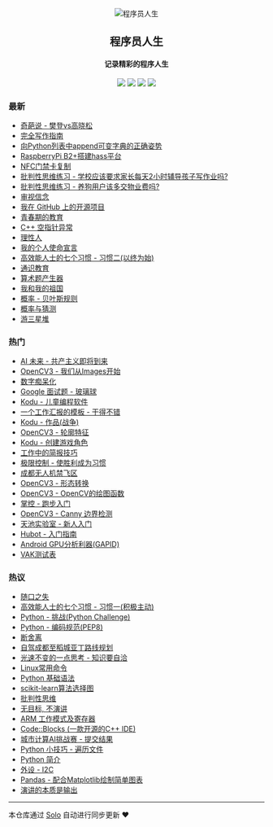 <p align="center"><img alt="程序员人生" src="https://static.b3log.org/images/brand/solo-32.png"></p><h2 align="center">
程序员人生
</h2>

<h4 align="center">记录精彩的程序人生</h4>
<p align="center"><a title="程序员人生" target="_blank" href="https://github.com/cttmayi/solo-blog"><img src="https://img.shields.io/github/last-commit/cttmayi/solo-blog.svg?style=flat-square&color=FF9900"></a>
<a title="GitHub repo size in bytes" target="_blank" href="https://github.com/cttmayi/solo-blog"><img src="https://img.shields.io/github/repo-size/cttmayi/solo-blog.svg?style=flat-square"></a>
<a title="Solo Version" target="_blank" href="https://github.com/b3log/solo/releases"><img src="https://img.shields.io/badge/solo-3.6.5-f1e05a.svg?style=flat-square&color=blueviolet"></a>
<a title="Hits" target="_blank" href="https://github.com/b3log/hits"><img src="https://hits.b3log.org/cttmayi/solo-blog.svg"></a></p>

### 最新

* [奇葩说 - 樊登vs高晓松](http://www.gcsjj.cn/articles/2019/10/31/1572455735706.html)
* [完全写作指南](http://www.gcsjj.cn/articles/2019/10/27/1572120659472.html)
* [向Python列表中append可变字典的正确姿势](http://www.gcsjj.cn/articles/2019/10/25/1572013059151.html)
* [RaspberryPi B2+搭建hass平台](http://www.gcsjj.cn/articles/2019/10/25/1572012599545.html)
* [NFC门禁卡复制](http://www.gcsjj.cn/articles/2019/10/25/1572012360699.html)
* [批判性思维练习 - 学校应该要求家长每天2小时辅导孩子写作业吗?](http://www.gcsjj.cn/articles/2019/10/23/1571842041681.html)
* [批判性思维练习 -  养狗用户该多交物业费吗?](http://www.gcsjj.cn/articles/2019/10/23/1571764615438.html)
* [审视信念](http://www.gcsjj.cn/articles/2019/10/22/1571677408389.html)
* [我在 GitHub 上的开源项目](http://www.gcsjj.cn/my-github-repos)
* [青春期的教育](http://www.gcsjj.cn/articles/2019/10/19/1571498016475.html)
* [C++ 空指针异常](http://www.gcsjj.cn/articles/2019/10/18/1571413022943.html)
* [理性人](http://www.gcsjj.cn/articles/2019/10/18/1571400726892.html)
* [我的个人使命宣言](http://www.gcsjj.cn/articles/2019/10/13/1570901677508.html)
* [高效能人士的七个习惯 - 习惯二(以终为始)](http://www.gcsjj.cn/articles/2019/10/11/1570805821589.html)
* [通识教育](http://www.gcsjj.cn/articles/2019/10/10/1570637674848.html)
* [算术题产生器](http://www.gcsjj.cn/articles/2019/10/07/1570453936650.html)
* [我和我的祖国](http://www.gcsjj.cn/articles/2019/10/06/1570373448188.html)
* [概率 - 贝叶斯规则](http://www.gcsjj.cn/articles/2019/10/06/1570297476985.html)
* [概率与猜测](http://www.gcsjj.cn/articles/2019/10/05/1570289842198.html)
* [游三星堆](http://www.gcsjj.cn/articles/2019/10/04/1570199816478.html)

### 热门

* [AI 未来 - 共产主义即将到来](http://www.gcsjj.cn/articles/2019/06/24/1561316510296.html)
* [OpenCV3 - 我们从Images开始](http://www.gcsjj.cn/articles/2019/04/02/1554136797836.html)
* [数字痴呆化](http://www.gcsjj.cn/articles/2019/04/07/1554630747019.html)
* [Google 面试题 - 玻璃球](http://www.gcsjj.cn/articles/2019/09/21/1568996649307.html)
* [Kodu - 儿童编程软件](http://www.gcsjj.cn/articles/2019/03/24/1553436148110.html)
* [一个工作汇报的模板 - 干得不错](http://www.gcsjj.cn/articles/2019/03/16/1552736025323.html)
* [Kodu - 作品(战争)](http://www.gcsjj.cn/articles/2019/04/07/1554627128535.html)
* [OpenCV3 - 轮廓特征](http://www.gcsjj.cn/articles/2019/04/02/1554137025226.html)
* [Kodu - 创建游戏角色](http://www.gcsjj.cn/articles/2019/03/25/1553444108085.html)
* [工作中的简报技巧](http://www.gcsjj.cn/articles/2019/03/15/1552579837842.html)
* [极限控制 - 使胜利成为习惯](http://www.gcsjj.cn/articles/2019/09/09/1568042197879.html)
* [成都无人机禁飞区](http://www.gcsjj.cn/articles/2019/05/17/1558108076449.html)
* [OpenCV3 - 形态转换](http://www.gcsjj.cn/articles/2019/04/02/1554136943750.html)
* [OpenCV3 - OpenCV的绘图函数](http://www.gcsjj.cn/articles/2019/04/02/1554136848113.html)
* [掌控 - 跑步入门](http://www.gcsjj.cn/articles/2019/04/25/1556198951933.html)
* [OpenCV3 - Canny 边界检测](http://www.gcsjj.cn/articles/2019/04/02/1554136900061.html)
* [天池实验室 - 新人入门](http://www.gcsjj.cn/articles/2019/05/12/1557675052175.html)
* [Hubot - 入门指南](http://www.gcsjj.cn/articles/2019/04/12/1555001343705.html)
* [Android GPU分析利器(GAPID)](http://www.gcsjj.cn/articles/2019/06/04/1559658578252.html)
* [VAK测试表](http://www.gcsjj.cn/articles/2019/04/28/1556384103459.html)

### 热议

* [随口之失](http://www.gcsjj.cn/articles/2019/09/25/1569423200177.html)
* [高效能人士的七个习惯 - 习惯一(积极主动)](http://www.gcsjj.cn/articles/2019/09/17/1568731407902.html)
* [Python - 挑战(Python Challenge)](http://www.gcsjj.cn/articles/2019/04/20/1555741882461.html)
* [Python - 编码规范(PEP8)](http://www.gcsjj.cn/articles/2019/04/26/1556289234423.html)
* [断舍离](http://www.gcsjj.cn/articles/2019/04/16/1555351178363.html)
* [自驾成都至稻城亚丁路线规划](http://www.gcsjj.cn/articles/2019/07/09/1562684708796.html)
* [光速不变的一点思考 - 知识要自洽](http://www.gcsjj.cn/articles/2019/09/06/1567782094880.html)
* [Linux常用命令](http://www.gcsjj.cn/articles/2019/05/05/1557067926481.html)
* [Python 基础语法](http://www.gcsjj.cn/articles/2019/03/12/1552402976191.html)
* [scikit-learn算法选择图](http://www.gcsjj.cn/articles/2019/05/14/1557848255248.html)
* [批判性思维](http://www.gcsjj.cn/articles/2019/08/09/1565364655301.html)
* [无目标, 不演讲](http://www.gcsjj.cn/articles/2019/03/28/1553788311452.html)
* [ARM 工作模式及寄存器](http://www.gcsjj.cn/articles/2019/05/05/1557069558076.html)
* [Code::Blocks (一款开源的C++ IDE)](http://www.gcsjj.cn/articles/2019/06/07/1559921553296.html)
* [城市计算AI挑战赛 - 提交结果](http://www.gcsjj.cn/articles/2019/05/18/1558111076207.html)
* [Python 小技巧 - 遍历文件](http://www.gcsjj.cn/articles/2019/06/11/1560186159536.html)
* [Python 简介](http://www.gcsjj.cn/articles/2019/03/12/1552400067284.html)
* [外设 - I2C](http://www.gcsjj.cn/articles/2019/09/28/1569640214065.html)
* [Pandas - 配合Matplotlib绘制简单图表](http://www.gcsjj.cn/articles/2019/05/13/1557758228724.html)
* [演讲的本质是输出](http://www.gcsjj.cn/articles/2019/03/28/1553786472261.html)

---

本仓库通过 [Solo](https://github.com/b3log/solo) 自动进行同步更新 ❤️ 